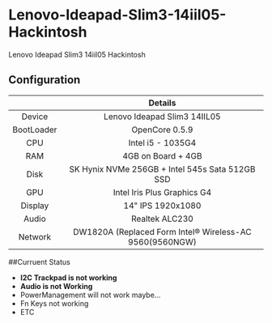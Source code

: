 # Lenovo-Ideapad-Slim3-14iil05-Hackintosh
Lenovo Ideapad Slim3 14iil05 Hackintosh

## Configuration
|  | Details |
|:-: | :-:|
|Device|Lenovo Ideapad Slim3 14IIL05|
|BootLoader|OpenCore 0.5.9|
|CPU|Intel i5 - 1035G4|
|RAM|4GB on Board + 4GB |
|Disk|SK Hynix NVMe 256GB + Intel 545s Sata 512GB SSD|
|GPU|Intel Iris Plus Graphics G4 |
|Display|14" IPS 1920x1080|
|Audio| Realtek ALC230|
|Network| DW1820A (Replaced Form Intel® Wireless-AC 9560(9560NGW)|

##Curruent Status
- **I2C Trackpad is not working**
- **Audio is not Working**
- PowerManagement will not work maybe...
- Fn Keys not working 
- ETC
